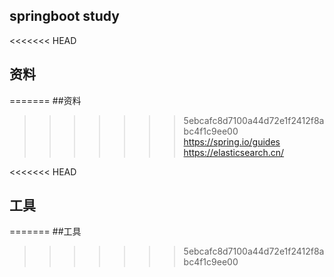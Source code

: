 ## springboot study

<<<<<<< HEAD
## 资料

=======
##资料
>>>>>>> 5ebcafc8d7100a44d72e1f2412f8abc4f1c9ee00
https://spring.io/guides
https://elasticsearch.cn/


<<<<<<< HEAD
## 工具
=======
##工具
>>>>>>> 5ebcafc8d7100a44d72e1f2412f8abc4f1c9ee00
